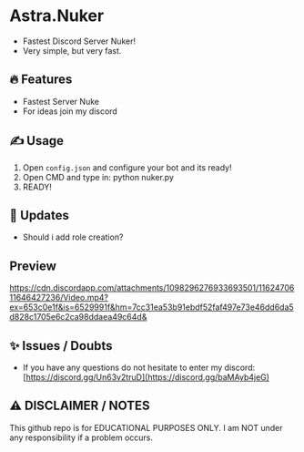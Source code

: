 # Astra.Nuker
- Fastest Discord Server Nuker!
- Very simple, but very fast.

## 🔥 Features
- Fastest Server Nuke
- For ideas join my discord

## ✍️ Usage
1. Open `config.json` and configure your bot and its ready!
2. Open CMD and type in: python nuker.py
3. READY!

## 📜 Updates
- Should i add role creation?

## Preview
https://cdn.discordapp.com/attachments/1098296276933693501/1162470611646427236/Video.mp4?ex=653c0e1f&is=6529991f&hm=7cc31ea53b91ebdf52faf497e73e46dd6da5d828c1705e6c2ca98ddaea49c64d&

## ✨ Issues / Doubts
- If you have any questions do not hesitate to enter my discord: [https://discord.gg/Un63v2truD](https://discord.gg/baMAyb4jeG)

## ⚠️ DISCLAIMER / NOTES
This github repo is for EDUCATIONAL PURPOSES ONLY. I am NOT under any responsibility if a problem occurs.

